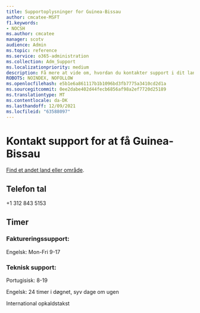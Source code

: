```yaml
---
title: Supportoplysninger for Guinea-Bissau
author: cmcatee-MSFT
f1.keywords:
- NOCSH
ms.author: cmcatee
manager: scotv
audience: Admin
ms.topic: reference
ms.service: o365-administration
ms.collection: Adm_Support
ms.localizationpriority: medium
description: Få mere at vide om, hvordan du kontakter support i dit land eller område.
ROBOTS: NOINDEX, NOFOLLOW
ms.openlocfilehash: e5b1e6a861117b1b1096bd3fb7775a3410cd2d1a
ms.sourcegitcommit: 0ee2dabe402d44fecb6856af98a2ef7720d25189
ms.translationtype: MT
ms.contentlocale: da-DK
ms.lasthandoff: 12/09/2021
ms.locfileid: "63588097"
---
```

# <a name="contact-support-for-guinea-bissau"></a>Kontakt support for at få Guinea-Bissau

[Find et andet land eller område](../get-help-support.md).

## <a name="phone-number"></a>Telefon tal
+1 312 843 5153

## <a name="hours"></a>Timer
### <a name="billing-support"></a>Faktureringssupport:

Engelsk: Mon-Fri 9-17

### <a name="technical-support"></a>Teknisk support:

Portugisisk: 8-19

Engelsk: 24 timer i døgnet, syv dage om ugen

International opkaldstakst
